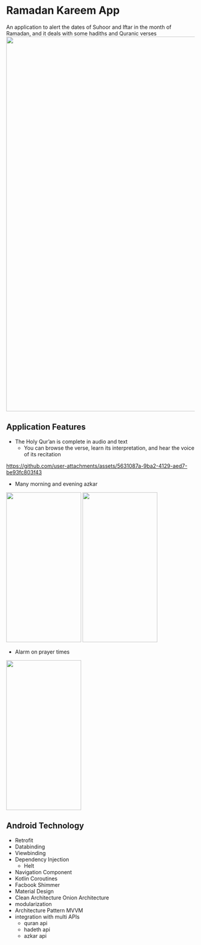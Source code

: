 # Ramadan Kareem App
An application to alert the dates of Suhoor and Iftar in the month of Ramadan, and it deals with some hadiths and Quranic verses
<img src="https://github.com/user-attachments/assets/1c1549c5-1cb0-44f2-8e27-09000700fe2c" width="1000" height ="1000" />

## Application Features
- The Holy Qur’an is complete in audio and text   
  - You can browse the verse, learn its interpretation, and hear the voice of its recitation


https://github.com/user-attachments/assets/5631087a-9ba2-4129-aed7-be93fc803f43

- Many morning and evening azkar

<img src="https://github.com/user-attachments/assets/8a87efc6-664e-4f6a-b56d-b67f81f82326" width="200" height ="400" />

<img src ="https://github.com/user-attachments/assets/af012c28-6488-4b8d-b906-e5392061d311" width="200" height ="400" />

- Alarm on prayer times 
<img src ="https://github.com/user-attachments/assets/237d1cc3-90ff-4e32-b6fa-d1e8501b2712" width="200" height ="400" />



## Android Technology
- Retrofit
- Databinding
- Viewbinding
- Dependency Injection
  - Helt
- Navigation Component
- Kotlin Coroutines
- Facbook Shimmer
- Material Design
- Clean Architecture Onion Architecture 
- modularization
- Architecture Pattern MVVM
- integration with multi APIs
  - quran api
  - hadeth api
  - azkar api 
